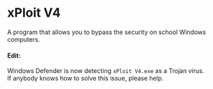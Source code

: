 <h1>xPloit V4</h1>
<p>A program that allows you to bypass the security on school Windows computers.<p>

<h4>Edit:</h4>
<p>Windows Defender is now detecting <code>xPloit V4.exe</code> as a Trojan virus.<br>
If anybody knows how to solve this issue, please help.</p>
